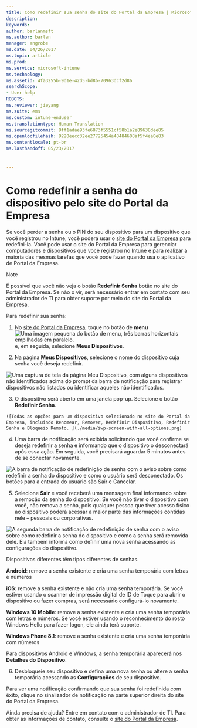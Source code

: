 ```yaml
---
title: Como redefinir sua senha do site do Portal da Empresa | Microsoft Docs
description: 
keywords: 
author: barlanmsft
ms.author: barlan
manager: angrobe
ms.date: 04/26/2017
ms.topic: article
ms.prod: 
ms.service: microsoft-intune
ms.technology: 
ms.assetid: 4fa3255b-9d1e-42d5-bd8b-70963dcf2d86
searchScope:
- User help
ROBOTS: 
ms.reviewer: jieyang
ms.suite: ems
ms.custom: intune-enduser
ms.translationtype: Human Translation
ms.sourcegitcommit: 9ff1adae93fe6873f5551cf58b1a2e89638dee85
ms.openlocfilehash: 9220eecc32ee27725454a48484608af5f4ea0e83
ms.contentlocale: pt-br
ms.lasthandoff: 05/23/2017


---
```


# <a name="how-to-reset-your-device-passcode-from-the-company-portal-website"></a>Como redefinir a senha do dispositivo pelo site do Portal da Empresa

Se você perder a senha ou o PIN do seu dispositivo para um dispositivo que você registrou no Intune, você poderá usar o [site do Portal da Empresa](http://portal.manage.microsoft.com) para redefini-la. Você pode usar o site do Portal da Empresa para gerenciar computadores e dispositivos que você registrou no Intune e para realizar a maioria das mesmas tarefas que você pode fazer quando usa o aplicativo de Portal da Empresa.

> [!NOTE]
> É possível que você não veja o botão **Redefinir Senha** botão no site do Portal da Empresa. Se não o vir, será necessário entrar em contato com seu administrador de TI para obter suporte por meio do site do Portal da Empresa.

Para redefinir sua senha:

1.    No [site do Portal da Empresa](http://portal.manage.microsoft.com), toque no botão de __menu__ ![Uma imagem pequena do botão de menu, três barras horizontais empilhadas em paralelo.](/Intune/whats-new/media/CP_hamburger_menu.png) e, em seguida, selecione __Meus Dispositivos__.

2. Na página __Meus Dispositivos__, selecione o nome do dispositivo cuja senha você deseja redefinir.

  ![Uma captura de tela da página Meu Dispositivo, com alguns dispositivos não identificados acima do prompt da barra de notificação para registrar dispositivos não listados ou identificar aqueles não identificados.](./media/macOS_enroll_002_tap_here_banner.png)

3.    O dispositivo será aberto em uma janela pop-up. Selecione o botão **Redefinir Senha**.

    ![Todas as opções para um dispositivo selecionado no site do Portal da Empresa, incluindo Renomear, Remover, Redefinir Dispositivo, Redefinir Senha e Bloqueio Remoto. ](./media/iwp-screen-with-all-options.png)

4.  Uma barra de notificação será exibida solicitando que você confirme se deseja redefinir a senha e informando que o dispositivo o desconectará após essa ação. Em seguida, você precisará aguardar 5 minutos antes de se conectar novamente.

  ![A barra de notificação de redefinição de senha com o aviso sobre como redefinir a senha do dispositivo e como o usuário será desconectado. Os botões para a entrada do usuário são Sair e Cancelar.](./media/iwp-reset-passcode-popup.png)

5.  Selecione **Sair** e você receberá uma mensagem final informando sobre a remoção da senha do dispositivo. Se você não tiver o dispositivo com você, não remova a senha, pois qualquer pessoa que tiver acesso físico ao dispositivo poderá acessar a maior parte das informações contidas nele – pessoais ou corporativas. 

  ![A segunda barra de notificação de redefinição de senha com o aviso sobre como redefinir a senha do dispositivo e como a senha será removida dele. Ela também informa como definir uma nova senha acessando as configurações do dispositivo.](./media/iwp-reset-passcode-2nd-popup.png)

  Dispositivos diferentes têm tipos diferentes de senhas.

  **Android**: remove a senha existente e cria uma senha temporária com letras e números

  **iOS**: remove a senha existente e não cria uma senha temporária. Se você estiver usando o scanner de impressão digital de ID de Toque para abrir o dispositivo ou fazer compras, será necessário configurá-lo novamente.

  **Windows 10 Mobile**: remove a senha existente e cria uma senha temporária com letras e números. Se você estiver usando o reconhecimento do rosto Windows Hello para fazer logon, ele ainda terá suporte.
    
  **Windows Phone 8.1**: remove a senha existente e cria uma senha temporária com números

  Para dispositivos Android e Windows, a senha temporária aparecerá nos **Detalhes do Dispositivo**. 

6.  Desbloqueie seu dispositivo e defina uma nova senha ou altere a senha temporária acessando as **Configurações** de seu dispositivo.

Para ver uma notificação confirmando que sua senha foi redefinida com êxito, clique no sinalizador de notificação na parte superior direita do site do Portal da Empresa.

Ainda precisa de ajuda? Entre em contato com o administrador de TI. Para obter as informações de contato, consulte o [site do Portal da Empresa](http://portal.manage.microsoft.com).

